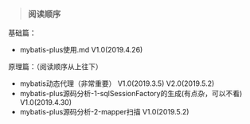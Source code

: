 > ### 阅读顺序

基础篇：

- mybatis-plus使用.md  						 							V1.0(2019.4.26)

原理篇：（阅读顺序从上往下）

- mybatis动态代理（非常重要）							 				   V1.0(2019.3.5)	V2.0(2019.5.2)
- mybatis-plus源码分析-1-sqlSessionFactory的生成(有点杂，可以不看)                              V1.0(2019.4.30)
- mybatis-plus源码分析-2-mapper扫描                                                                                  V1.0(2019.5.2)